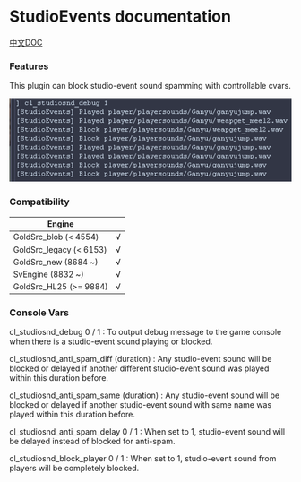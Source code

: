 # StudioEvents documentation

[中文DOC](/docs/StudioEventsCN.md)

### Features

This plugin can block studio-event sound spamming with controllable cvars.

![](/img/8.png)

### Compatibility

|        Engine            |      |
|        ----              | ---- |
| GoldSrc_blob   (< 4554)  | √    |
| GoldSrc_legacy (< 6153)  | √    |
| GoldSrc_new    (8684 ~)  | √    |
| SvEngine       (8832 ~)  | √    |
| GoldSrc_HL25   (>= 9884) | √    |

### Console Vars

cl_studiosnd_debug 0 / 1 : To output debug message to the game console when there is a studio-event sound playing or blocked.

cl_studiosnd_anti_spam_diff (duration) : Any studio-event sound will be blocked or delayed if another different studio-event sound was played within this duration before.

cl_studiosnd_anti_spam_same (duration) : Any studio-event sound will be blocked or delayed if another studio-event sound with same name was played within this duration before.

cl_studiosnd_anti_spam_delay 0 / 1 : When set to 1, studio-event sound will be delayed instead of blocked for anti-spam.

cl_studiosnd_block_player 0 / 1 : When set to 1, studio-event sound from players will be completely blocked.